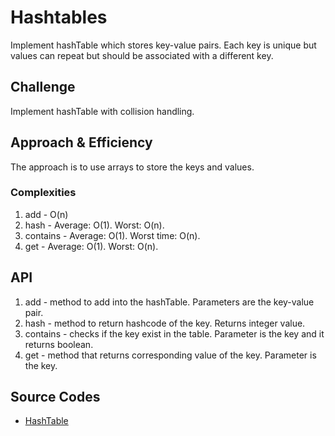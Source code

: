 # Hashtables
Implement hashTable which stores key-value pairs. Each key is unique but values can repeat but should be associated with a different key.

## Challenge
Implement hashTable with collision handling.

## Approach & Efficiency
The approach is to use arrays to store the keys and values. 

### Complexities
1. add - O(n)
2. hash - Average: O(1). Worst: O(n).
3. contains - Average: O(1). Worst time: O(n).
4. get - Average: O(1). Worst: O(n).

## API
1. add - method to add into the hashTable. Parameters are the key-value pair. 
2. hash - method to return hashcode of the key. Returns integer value.
3. contains - checks if the key exist in the table. Parameter is the key and it returns boolean.
4. get - method that returns corresponding value of the key. Parameter is the key.

## Source Codes
* [HashTable](https://github.com/idothestamping/data-structures-and-algorithms/blob/master/Data-Structures/src/main/java/hashTable/HashTable.java)

